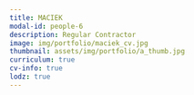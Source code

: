 ```yaml
---
title: MACIEK 
modal-id: people-6
description: Regular Contractor
image: img/portfolio/maciek_cv.jpg
thumbnail: assets/img/portfolio/a_thumb.jpg
curriculum: true
cv-info: true
lodz: true
---
```


